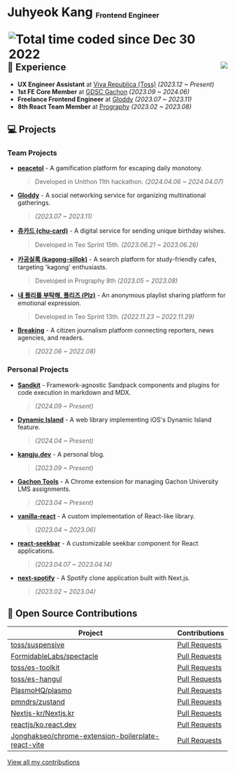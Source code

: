 <h1>
    <p>
        Juhyeok Kang
        <sub><sup><sub>Frontend Engineer</sub></sup></sub>
    </p>
    <a href="https://wakatime.com/@0f1d9f2a-fec5-4d7d-853d-26a2723da169"><img align="right" src="https://wakatime.com/badge/user/0f1d9f2a-fec5-4d7d-853d-26a2723da169.svg" alt="Total time coded since Dec 30 2022" /></a>
    <img align="right" src="https://hits.seeyoufarm.com/api/count/incr/badge.svg?url=https%3A%2F%2Fgithub.com%2Fkangju2000&count_bg=%2379C83D&title_bg=%23555555&icon=&icon_color=%23E7E7E7&title=hits&edge_flat=false"/>
</h1>

<br />


## 🚀 Experience

- **UX Engineer Assistant** at [Viva Republica (Toss)](https://toss.im/) *(2023.12 ~ Present)*
- **1st FE Core Member** at [GDSC Gachon](https://gdsc.community.dev/gachon-university-gyeonggi-do-south-korea/) *(2023.09 ~ 2024.06)*
- **Freelance Frontend Engineer** at [Gloddy](https://github.com/gloddy-dev) *(2023.07 ~ 2023.11)*
- **8th React Team Member** at [Prography](https://prography.org/) *(2023.02 ~ 2023.08)*

## 💻 Projects

### Team Projects
- **[peacetol](https://github.com/danmin20/peace-tol)** - A gamification platform for escaping daily monotony.
  > Developed in Unithon 11th hackathon. *(2024.04.06 ~ 2024.04.07)*

- **[Gloddy](https://github.com/gloddy-dev/gloddy-client)** - A social networking service for organizing multinational gatherings.
  > *(2023.07 ~ 2023.11)*

- **[츄카드 (chu-card)](https://github.com/Sprint15th/chu_card-client)** - A digital service for sending unique birthday wishes.
  > Developed in Teo Sprint 15th. *(2023.06.21 ~ 2023.06.26)*

- **[카공실록 (kagong-sillok)](https://github.com/kagong-sillok/kagong-sillok-client)** - A search platform for study-friendly cafes, targeting 'kagong' enthusiasts.
  > Developed in Prography 8th *(2023.05 ~ 2023.08)*

- **[내 플리를 부탁해, 플리즈 (Plz)](https://github.com/TEAM-PLZ/PLZ-front)** - An anonymous playlist sharing platform for emotional expression.
  > Developed in Teo Sprint 13th. *(2022.11.23 ~ 2022.11.29)*

- **[Breaking](https://github.com/Breaking-Dope/breaking-frontend)** - A citizen journalism platform connecting reporters, news agencies, and readers.
  > *(2022.06 ~ 2022.08)*

### Personal Projects
- **[Sandkit](https://github.com/sandkit)** - Framework-agnostic Sandpack components and plugins for code execution in markdown and MDX.
  > *(2024.09 ~ Present)*
  > 
- **[Dynamic Island](https://github.com/kangju2000/dynamic-island)** - A web library implementing iOS's Dynamic Island feature.
  > *(2024.04 ~ Present)*

- **[kangju.dev](https://github.com/kangju2000/kangju.dev)** - A personal blog.
  > *(2023.09 ~ Present)*

- **[Gachon Tools](https://github.com/kangju2000/gachon-tools)** - A Chrome extension for managing Gachon University LMS assignments.
  > *(2023.04 ~ Present)*

- **[vanilla-react](https://github.com/kangju2000/vanilla-react)** - A custom implementation of React-like library.
  > *(2023.04 ~ 2023.06)*

- **[react-seekbar](https://github.com/kangju2000/react-seekbar)** - A customizable seekbar component for React applications.
  > *(2023.04.07 ~ 2023.04.14)*

- **[next-spotify](https://github.com/kangju2000/next-spotify)** - A Spotify clone application built with Next.js.
  > *(2023.02 ~ 2023.04)*

## 🌟 Open Source Contributions

| Project | Contributions |
|---------|---------------|
| [toss/suspensive](https://github.com/toss/suspensive) | [Pull Requests](https://github.com/toss/suspensive/pulls?q=is%3Apr+author%3Akangju2000) |
| [FormidableLabs/spectacle](https://github.com/FormidableLabs/spectacle) | [Pull Requests](https://github.com/FormidableLabs/spectacle/pulls?q=is%3Apr+author%3Akangju2000) |
| [toss/es-toolkit](https://github.com/toss/es-toolkit) | [Pull Requests](https://github.com/toss/es-toolkit/pulls?q=is%3Apr+author%3Akangju2000) |
| [toss/es-hangul](https://github.com/toss/es-hangul) | [Pull Requests](https://github.com/toss/es-hangul/pulls?q=is%3Apr+author%3Akangju2000) |
| [PlasmoHQ/plasmo](https://github.com/PlasmoHQ/plasmo) | [Pull Requests](https://github.com/PlasmoHQ/plasmo/pulls?q=is%3Apr+author%3Akangju2000) |
| [pmndrs/zustand](https://github.com/pmndrs/zustand) | [Pull Requests](https://github.com/pmndrs/zustand/pulls?q=is%3Apr+author%3Akangju2000) |
| [Nextjs-kr/Nextjs.kr](https://github.com/Nextjs-kr/Nextjs.kr) | [Pull Requests](https://github.com/Nextjs-kr/Nextjs.kr/pulls?q=is%3Apr+author%3Akangju2000) |
| [reactjs/ko.react.dev](https://github.com/reactjs/ko.react.dev) | [Pull Requests](https://github.com/reactjs/ko.react.dev/pulls?q=is%3Apr+author%3Akangju2000) |
| [Jonghakseo/chrome-extension-boilerplate-react-vite](https://github.com/Jonghakseo/chrome-extension-boilerplate-react-vite) | [Pull Requests](https://github.com/Jonghakseo/chrome-extension-boilerplate-react-vite/pulls?q=is%3Apr+author%3Akangju2000) |

[View all my contributions](https://github.com/search?q=author%3Akangju2000+is%3Apr)
